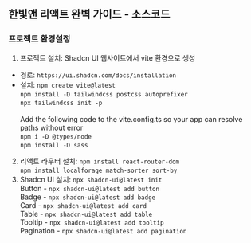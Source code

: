 ## 한빛앤 리액트 완벽 가이드 - 소스코드

### 프로젝트 환경설정

1. 프로젝트 설치: Shadcn UI 웹사이트에서 vite 환경으로 생성

-   경로: `https://ui.shadcn.com/docs/installation`
-   설치: `npm create vite@latest` <br />
    `npm install -D tailwindcss postcss autoprefixer` <br />
    `npx tailwindcss init -p` <br /><br />
    Add the following code to the vite.config.ts so your app can resolve paths without error <br />
    `npm i -D @types/node` <br />
    `npm install -D sass`

2. 리액트 라우터 설치: `npm install react-router-dom` <br />
   `npm install localforage match-sorter sort-by`
3. Shadcn UI 설치: `npx shadcn-ui@latest init` <br />
   Button - `npx shadcn-ui@latest add button` <br />
   Badge - `npx shadcn-ui@latest add badge` <br />
   Card - `npx shadcn-ui@latest add card` <br />
   Table - `npx shadcn-ui@latest add table` <br />
   Tooltip - `npx shadcn-ui@latest add tooltip` <br />
   Pagination - `npx shadcn-ui@latest add pagination`
